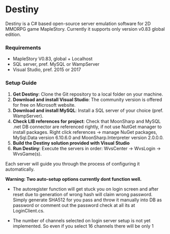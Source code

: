# Destiny

Destiny is a C# based open-source server emulation software for 2D MMORPG game MapleStory. Currently it supports only version v0.83 global edition.

### Requirements
- MapleStory V0.83, global + Localhost
- SQL server, pref. MySQL or WampServer
- Visual Studio, pref. 2015 or 2017

### Setup Guide
1. **Get Destiny**: Clone the Git repository to a local folder on your machine.
2. **Download and install Visual Studio**: The community version is offered for free on Microsoft website.
3. **Download and install MySQL**: Install a SQL server of your choice (pref. WampServer).
4. **Check LIB references for project**: Check that MoonSharp and MySQL .net DB connector are referenced rightly, if not use NutGet manager to install packages. Right click references -> manage NuGet packages, MySql.Data version 6.10.6.0 and MoonSharp.Interpreter version 2.0.0.0.  
4. **Build the Destiny solution provided with Visual Studio**
5. **Run Destiny**: Execute the servers in order: WvsCenter -> WvsLogin -> WvsGame(s).

Each server will guide you through the process of configuring it automatically.

**Warning: Two auto-setup options currently dont function well.**
- The autoregister function will get stuck you on login screen and after reset due to generation of wrong hash will claim wrong       password. Simply generate SHA512 for you pass and throw it manually into DB as password or comment out the password check at all its  at LoginClient.cs.

- The number of channels selected on login server setup is not yet implemented. So even if you select 16 channels there will be only 1
